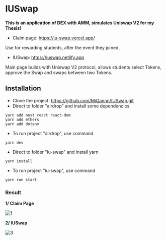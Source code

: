 # IUSwap
**This is an application of DEX with AMM, simulates Uniswap V2 for my Thesis!**
- Claim page: https://iu-swap.vercel.app/

Use for rewarding students, after the event they joined. 

- IUSwap: https://iuswap.netlify.app

Main page builds with Uniswap V2 protocol, allows students select Tokens, approve the Swap and swaps between two Tokens.

## Installation
- Clone the project: https://github.com/MiQannn/IUSwap.git
- Direct to folder "airdrop" and install some dependencies
```
yarn add next react react-dom
yarn add ethers
yarn add dotenv
```
- To run project "airdrop", use command
```
yarn dev
```
- Direct to folder "iu-swap" and install yarn
```
yarn install
```
- To run project "iu-swap", use command
```
yarn run start
```

### Result
**1/ Claim Page**


 ![1](https://user-images.githubusercontent.com/90604968/209820236-8db5ba8e-5c53-4242-8966-c12b1d1cea61.png)

**2/ IUSwap**


![3](https://user-images.githubusercontent.com/90604968/209820315-c3c584d3-7f81-4f1f-a69c-ccc27fc711c5.png)

